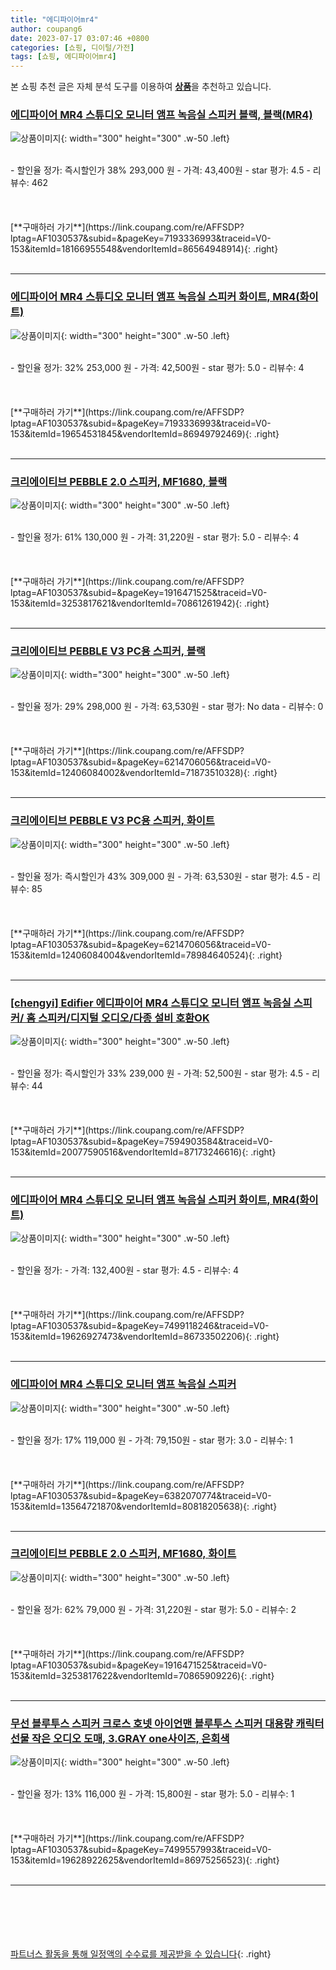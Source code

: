 ```yaml
---
title: "에디파이어mr4"
author: coupang6
date: 2023-07-17 03:07:46 +0800
categories: [쇼핑, 디이털/가전]
tags: [쇼핑, 에디파이어mr4]
---
```


본 쇼핑 추천 글은 자체 분석 도구를 이용하여 [**상품**](https://link.coupang.com/a/bao1ui)을 추천하고 있습니다.

### [에디파이어 MR4 스튜디오 모니터 앰프 녹음실 스피커 블랙, 블랙(MR4)](https://link.coupang.com/re/AFFSDP?lptag=AF1030537&subid=&pageKey=7193336993&traceid=V0-153&itemId=18166955548&vendorItemId=86564948914)

![상품이미지](https://thumbnail8.coupangcdn.com/thumbnails/remote/230x230ex/image/vendor_inventory/eef2/20f57660018c13331215d4d12a80465ab843405bdf6f73ee8adf62e83fa1.jpg){: width="300" height="300" .w-50 .left}


<br>
- 할인율 정가: 즉시할인가 38%  293,000   원
- 가격: 43,400원
- star 평가: 4.5
- 리뷰수: 462
<br>
<br>
<br>
<br>
[**구매하러 가기**](https://link.coupang.com/re/AFFSDP?lptag=AF1030537&subid=&pageKey=7193336993&traceid=V0-153&itemId=18166955548&vendorItemId=86564948914){: .right}
<br>
<br>

---

### [에디파이어 MR4 스튜디오 모니터 앰프 녹음실 스피커 화이트, MR4(화이트)](https://link.coupang.com/re/AFFSDP?lptag=AF1030537&subid=&pageKey=7193336993&traceid=V0-153&itemId=19654531845&vendorItemId=86949792469)

![상품이미지](https://thumbnail6.coupangcdn.com/thumbnails/remote/230x230ex/image/vendor_inventory/1464/7d23fab48268d1f8ca0a5f98697bdb097f6f5b9ba34aa88e29e61a144803.jpg){: width="300" height="300" .w-50 .left}


<br>
- 할인율 정가: 32%  253,000   원
- 가격: 42,500원
- star 평가: 5.0
- 리뷰수: 4
<br>
<br>
<br>
<br>
[**구매하러 가기**](https://link.coupang.com/re/AFFSDP?lptag=AF1030537&subid=&pageKey=7193336993&traceid=V0-153&itemId=19654531845&vendorItemId=86949792469){: .right}
<br>
<br>

---

### [크리에이티브 PEBBLE 2.0 스피커, MF1680, 블랙](https://link.coupang.com/re/AFFSDP?lptag=AF1030537&subid=&pageKey=1916471525&traceid=V0-153&itemId=3253817621&vendorItemId=70861261942)

![상품이미지](https://thumbnail7.coupangcdn.com/thumbnails/remote/230x230ex/image/vendor_inventory/9cda/7c22e43500d2fa863fdc91e4c8d18788336edbcba80b314d17980aa31741.jpg){: width="300" height="300" .w-50 .left}


<br>
- 할인율 정가: 61%  130,000   원
- 가격: 31,220원
- star 평가: 5.0
- 리뷰수: 4
<br>
<br>
<br>
<br>
[**구매하러 가기**](https://link.coupang.com/re/AFFSDP?lptag=AF1030537&subid=&pageKey=1916471525&traceid=V0-153&itemId=3253817621&vendorItemId=70861261942){: .right}
<br>
<br>

---

### [크리에이티브 PEBBLE V3 PC용 스피커, 블랙](https://link.coupang.com/re/AFFSDP?lptag=AF1030537&subid=&pageKey=6214706056&traceid=V0-153&itemId=12406084002&vendorItemId=71873510328)

![상품이미지](https://thumbnail9.coupangcdn.com/thumbnails/remote/230x230ex/image/vendor_inventory/5f5e/b5dc8c0e5a48fc48b28cbe4bde99eaad93e221d128b57ba8b122f2fec365.jpg){: width="300" height="300" .w-50 .left}


<br>
- 할인율 정가: 29%  298,000   원
- 가격: 63,530원
- star 평가: No data
- 리뷰수: 0
<br>
<br>
<br>
<br>
[**구매하러 가기**](https://link.coupang.com/re/AFFSDP?lptag=AF1030537&subid=&pageKey=6214706056&traceid=V0-153&itemId=12406084002&vendorItemId=71873510328){: .right}
<br>
<br>

---

### [크리에이티브 PEBBLE V3 PC용 스피커, 화이트](https://link.coupang.com/re/AFFSDP?lptag=AF1030537&subid=&pageKey=6214706056&traceid=V0-153&itemId=12406084004&vendorItemId=78984640524)

![상품이미지](https://thumbnail7.coupangcdn.com/thumbnails/remote/230x230ex/image/vendor_inventory/8e7f/f6e66d356458a2d905606375da03bb004f8e5202edbb0fc1a89a23084ba2.jpg){: width="300" height="300" .w-50 .left}


<br>
- 할인율 정가: 즉시할인가 43%  309,000   원
- 가격: 63,530원
- star 평가: 4.5
- 리뷰수: 85
<br>
<br>
<br>
<br>
[**구매하러 가기**](https://link.coupang.com/re/AFFSDP?lptag=AF1030537&subid=&pageKey=6214706056&traceid=V0-153&itemId=12406084004&vendorItemId=78984640524){: .right}
<br>
<br>

---

### [[chengyi] Edifier 에디파이어 MR4 스튜디오 모니터 앰프 녹음실 스피커/ 홈 스피커/디지털 오디오/다종 설비 호환OK](https://link.coupang.com/re/AFFSDP?lptag=AF1030537&subid=&pageKey=7594903584&traceid=V0-153&itemId=20077590516&vendorItemId=87173246616)

![상품이미지](https://thumbnail8.coupangcdn.com/thumbnails/remote/230x230ex/image/vendor_inventory/9a88/01772c0e2898f369fff56ed54b4054d903dcfc11081e3105453ccd00ce0d.jpg){: width="300" height="300" .w-50 .left}


<br>
- 할인율 정가: 즉시할인가 33%  239,000   원
- 가격: 52,500원
- star 평가: 4.5
- 리뷰수: 44
<br>
<br>
<br>
<br>
[**구매하러 가기**](https://link.coupang.com/re/AFFSDP?lptag=AF1030537&subid=&pageKey=7594903584&traceid=V0-153&itemId=20077590516&vendorItemId=87173246616){: .right}
<br>
<br>

---

### [에디파이어 MR4 스튜디오 모니터 앰프 녹음실 스피커 화이트, MR4(화이트)](https://link.coupang.com/re/AFFSDP?lptag=AF1030537&subid=&pageKey=7499118246&traceid=V0-153&itemId=19626927473&vendorItemId=86733502206)

![상품이미지](https://thumbnail10.coupangcdn.com/thumbnails/remote/230x230ex/image/vendor_inventory/6753/c3ff43b1d5c1960e824acd883a5edbf11e13a3e200974aeb4ed6bb97c6f0.jpg){: width="300" height="300" .w-50 .left}


<br>
- 할인율 정가: 
- 가격: 132,400원
- star 평가: 4.5
- 리뷰수: 4
<br>
<br>
<br>
<br>
[**구매하러 가기**](https://link.coupang.com/re/AFFSDP?lptag=AF1030537&subid=&pageKey=7499118246&traceid=V0-153&itemId=19626927473&vendorItemId=86733502206){: .right}
<br>
<br>

---

### [에디파이어 MR4 스튜디오 모니터 앰프 녹음실 스피커](https://link.coupang.com/re/AFFSDP?lptag=AF1030537&subid=&pageKey=6382070774&traceid=V0-153&itemId=13564721870&vendorItemId=80818205638)

![상품이미지](https://thumbnail8.coupangcdn.com/thumbnails/remote/230x230ex/image/vendor_inventory/af68/228bb17af62daf5cc59cfd7d0289beddd66872fd7df8edc1096d891ce958.jpg){: width="300" height="300" .w-50 .left}


<br>
- 할인율 정가: 17%  119,000   원
- 가격: 79,150원
- star 평가: 3.0
- 리뷰수: 1
<br>
<br>
<br>
<br>
[**구매하러 가기**](https://link.coupang.com/re/AFFSDP?lptag=AF1030537&subid=&pageKey=6382070774&traceid=V0-153&itemId=13564721870&vendorItemId=80818205638){: .right}
<br>
<br>

---

### [크리에이티브 PEBBLE 2.0 스피커, MF1680, 화이트](https://link.coupang.com/re/AFFSDP?lptag=AF1030537&subid=&pageKey=1916471525&traceid=V0-153&itemId=3253817622&vendorItemId=70865909226)

![상품이미지](https://thumbnail8.coupangcdn.com/thumbnails/remote/230x230ex/image/vendor_inventory/cca7/d40220fd49b4aeaba502f7dad4e000fe19e92b8e2b3c0a22691a1317ffe0.jpg){: width="300" height="300" .w-50 .left}


<br>
- 할인율 정가: 62%  79,000   원
- 가격: 31,220원
- star 평가: 5.0
- 리뷰수: 2
<br>
<br>
<br>
<br>
[**구매하러 가기**](https://link.coupang.com/re/AFFSDP?lptag=AF1030537&subid=&pageKey=1916471525&traceid=V0-153&itemId=3253817622&vendorItemId=70865909226){: .right}
<br>
<br>

---

### [무선 블루투스 스피커 크로스 호넷 아이언맨 블루투스 스피커 대용량 캐릭터 선물 작은 오디오 도매, 3.GRAY  one사이즈, 은회색](https://link.coupang.com/re/AFFSDP?lptag=AF1030537&subid=&pageKey=7499557993&traceid=V0-153&itemId=19628922625&vendorItemId=86975256523)

![상품이미지](https://thumbnail10.coupangcdn.com/thumbnails/remote/230x230ex/image/vendor_inventory/8c1f/a23852f6d6348ffad34b92c1adaa280a24b58a9e1b3f33315c0321e759c8.jpg){: width="300" height="300" .w-50 .left}


<br>
- 할인율 정가: 13%  116,000   원
- 가격: 15,800원
- star 평가: 5.0
- 리뷰수: 1
<br>
<br>
<br>
<br>
[**구매하러 가기**](https://link.coupang.com/re/AFFSDP?lptag=AF1030537&subid=&pageKey=7499557993&traceid=V0-153&itemId=19628922625&vendorItemId=86975256523){: .right}
<br>
<br>

---
<br><br><br><br><br> [파트너스 활동을 통해 일정액의 수수료를 제공받을 수 있습니다](https://link.coupang.com/a/bao1ui){: .right}